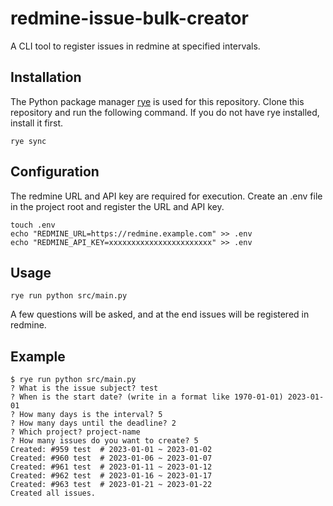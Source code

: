 # redmine-issue-bulk-creator
A CLI tool to register issues in redmine at specified intervals.

## Installation
The Python package manager [rye](https://github.com/mitsuhiko/rye) is used for this repository.
Clone this repository and run the following command.
If you do not have rye installed, install it first.

```shell
rye sync
```

## Configuration
The redmine URL and API key are required for execution.
Create an .env file in the project root and register the URL and API key.

```shell
touch .env
echo "REDMINE_URL=https://redmine.example.com" >> .env
echo "REDMINE_API_KEY=xxxxxxxxxxxxxxxxxxxxxxx" >> .env
```

## Usage
```shell
rye run python src/main.py
```
A few questions will be asked, and at the end issues will be registered in redmine.

## Example
```shell
$ rye run python src/main.py
? What is the issue subject? test
? When is the start date? (write in a format like 1970-01-01) 2023-01-01
? How many days is the interval? 5
? How many days until the deadline? 2
? Which project? project-name
? How many issues do you want to create? 5
Created: #959 test  # 2023-01-01 ~ 2023-01-02
Created: #960 test  # 2023-01-06 ~ 2023-01-07
Created: #961 test  # 2023-01-11 ~ 2023-01-12
Created: #962 test  # 2023-01-16 ~ 2023-01-17
Created: #963 test  # 2023-01-21 ~ 2023-01-22
Created all issues.
```
